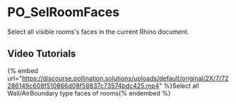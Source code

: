 # PO_SelRoomFaces

Select all visible rooms&apos;s faces in the current Rhino document.

## Video Tutorials

{% embed url="https://discourse.pollination.solutions/uploads/default/original/2X/7/72286149c608f510866d08f58837c73574bdc425.mp4" %}Select all Wall/AirBoundary type faces of rooms{% endembed %}

